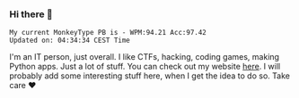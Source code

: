 ### Hi there 👋
<!-- PB START -->
```
My current MonkeyType PB is - WPM:94.21 Acc:97.42
Updated on: 04:34:34 CEST Time
```
<!-- PB END -->
I'm an IT person, just overall. I like CTFs, hacking, coding games, making Python apps. Just a lot of stuff.
You can check out my website [here](https://skill3472.github.io/).
I will probably add some interesting stuff here, when I get the idea to do so. Take care ❤️
